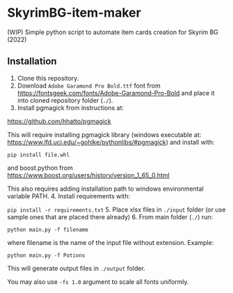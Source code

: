 # SkyrimBG-item-maker
(WIP) Simple python script to automate item cards creation for Skyrim BG (2022)

## Installation

1. Clone this repository.
2. Download `Adobe Garamond Pro Bold.ttf` font from
https://fontsgeek.com/fonts/Adobe-Garamond-Pro-Bold
and place it into cloned repository folder (`./`).
3. Install pgmagick from instructions at:

https://github.com/hhatto/pgmagick

This will require installing pgmagick library (windows executable at: https://www.lfd.uci.edu/~gohlke/pythonlibs/#pgmagick) and install with:

`pip install file.whl`

and boost.python from https://www.boost.org/users/history/version_1_65_0.html

This also requires adding installation path to windows environmental variable PATH.
4. Install requirements with:

`pip install -r requirements.txt`
5. Place xlsx files in `./input` folder (or use sample ones that are placed there already)
6. From main folder (`./`) run:

`python main.py -f filename`

where filename is the name of the input file without extension. Example:

`python main.py -f Potions`

This will generate output files in `./output` folder.

You may also use `-fs 1.0` argument to scale all fonts uniformly.
